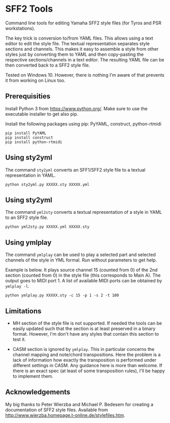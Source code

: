 # SFF2 Tools
Command line tools for editing Yamaha SFF2 style files (for Tyros and PSR workstations).

The key trick is conversion to/from YAML files. This allows using a text editor to edit the style file. The
textual representation separates style sections and channels. This makes it easy to assemble a style from other
styles just by converting them to YAML and then copy-pasting the respective sections/channels in a text editor.
The resulting YAML file can be then converted back to a SFF2 style file.

Tested on Windows 10. However, there is nothing I'm aware of that prevents it from working on Linux too. 

## Prerequisities

Install Python 3 from https://www.python.org/. Make sure to use the executable installer to get also pip.

Install the following packages using pip: PyYAML, construct, python-rtmidi

```
pip install PyYAML
pip install construct
pip install python-rtmidi
```

## Using sty2yml
The command `sty2yml` converts an SFF1/SFF2 style file to a textual representation in YAML. 

```
python sty2yml.py XXXXX.sty XXXXX.yml
```

## Using sty2yml
The command `yml2sty` converts a textual representation of a style in YAML to an SFF2 style file. 

```
python yml2sty.py XXXXX.yml XXXXX.sty
```

## Using ymlplay

The command `ymlplay` can be used to play a selected part and selected channels of the style in YML formal. Run
without parameters to get help.

Example is below. It plays source channel 15 (counted from 0) of the 2nd section (counted from 0) in the style file 
(this corresponds to Main A). The output goes to MIDI port 1. A list of available MIDI ports can be obtained
by `ymlplay -l`.

```
python ymlplay.py XXXXX.sty -c 15 -p 1 -s 2 -t 100
```

## Limitations

- MH section of the style file is not supported. If needed the tools can be easily updated such that the section
  is at least preserved in a binary format. However, I'm don't have any styles that contain this section to test it. 

- CASM section is ignored by `ymlplay`. This in particular concerns the channel mapping and
  note/chord transpositions. Here the problem is a lack of information how exactly the transposition
  is performed under different settings in CASM. Any guidance here is more than welcome. If there is
  an exact spec (at least of some transposition rules), I'll be happy to implement them.


## Acknowledgements

My big thanks to Peter Wierzba and Michael P. Bedesem for creating
a documentation of SFF2 style files. Available from http://www.wierzba.homepage.t-online.de/stylefiles.htm.  
